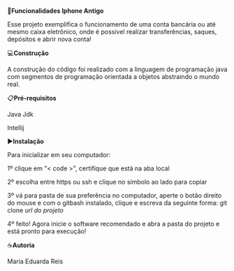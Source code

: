 🎯**Funcionalidades Iphone Antigo**

Esse projeto exemplifica o funcionamento de uma conta bancária ou até mesmo caixa eletrônico, onde é possivel realizar transferências, saques, depósitos e abrir nova conta!

💻**Construção**

A construção do código foi realizado com a linguagem de programação java
com segmentos de programação orientada a objetos abstraindo o mundo real.

📋**Pré-requisitos**

Java Jdk

Intellij

▶️**Instalação**

Para inicializar em seu computador:

1º clique em "< code >", certifique que está na aba local

2º escolha entre https ou ssh e clique no símbolo ao lado para copiar

3º vá para pasta de sua preferência no computador, aperte o botão direito do mouse e com o gitbash
instalado, clique e escreva da seguinte forma: git clone *url do projeto*

4º feito! Agora inicie o software recomendado e abra a pasta do projeto e está pronto para execução!

☕**Autoria**

Maria Eduarda Reis






